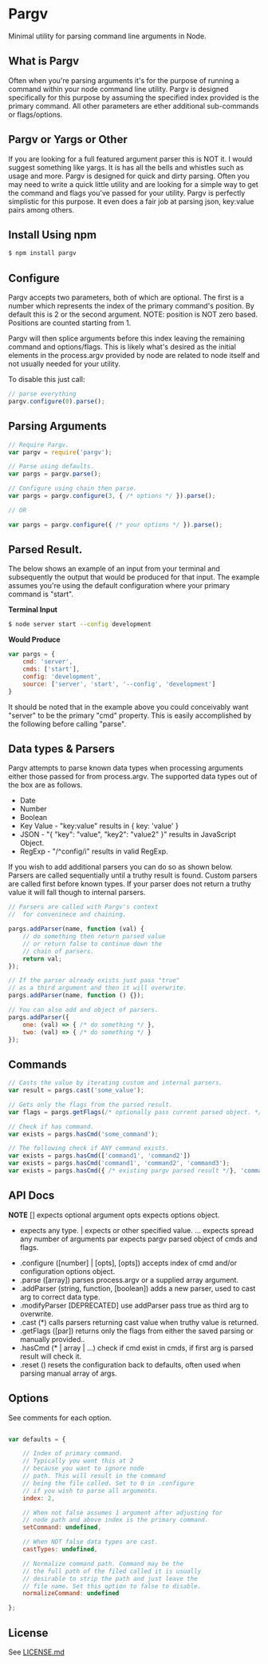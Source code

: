 # Pargv

Minimal utility for parsing command line arguments in Node.

## What is Pargv

Often when you're parsing arguments it's for the purpose
of running a command within your node command line utility.
Pargv is designed specifically for this purpose by assuming the specified
index provided is the primary command. All other parameters
are ether additional sub-commands or flags/options.

## Pargv or Yargs or Other
If you are looking for a full featured argument parser this is NOT it. I would suggest something like yargs. It is has all the bells and whistles such as usage and more. Pargv is designed for quick and dirty parsing. Often you may need to write a quick little utility and are looking for a simple way to get the command and flags you've passed for your utility. Pargv is perfectly simplistic for this purpose. It even does a fair job at parsing json, key:value pairs among others.

## Install Using npm

```sh
$ npm install pargv
```

## Configure

Pargv accepts two parameters, both of which are optional. The first is a number which represents the index of the primary command's position. By default this is 2 or the second argument. NOTE: position is NOT zero based. Positions are counted starting from 1.

Pargv will then splice arguments before this index leaving the remaining command and options/flags.
This is likely what's desired as the initial elements in the process.argv provided by node are related to node itself and not usually needed for your utility.

To disable this just call:

```js
// parse everything
pargv.configure(0).parse();
```

## Parsing Arguments

```js
// Require Pargv.
var pargv = require('pargv');

// Parse using defaults.
var pargs = pargv.parse();

// Configure using chain then parse.
var pargs = pargv.configure(3, { /* options */ }).parse();

// OR

var pargs = pargv.configure({ /* your options */ }).parse();
```

## Parsed Result.

The below shows an example of an input from your terminal and subsequently the output that would be produced for that input. The example assumes you're using the default configuration where your primary command is "start".

**Terminal Input**

```sh
$ node server start --config development
```

**Would Produce**

```js
var pargs = {
	cmd: 'server',
	cmds: ['start'],
	config: 'development',
	source: ['server', 'start', '--config', 'development']
}
```

It should be noted that in the example above you could conceivably want "server" to be the primary "cmd" property. This is easily accomplished by the following before calling "parse".

## Data types & Parsers

Pargv attempts to parse known data types when processing arguments either those passed for from process.argv. The supported data types out of the box are as follows.

- Date
- Number
- Boolean
- Key Value - "key:value" results in { key: 'value' }
- JSON - "{ "key": "value", "key2": "value2" }" results in JavaScript Object.
- RegExp - "/^config/i" results in valid RegExp.

If you wish to add additional parsers you can do so as shown below. Parsers are called sequentially until a truthy result is found. Custom parsers are called first before known types. If your parser does not return a truthy value it will fall though to internal parsers.

```js
// Parsers are called with Pargv's context
//  for conveninece and chaining.

pargs.addParser(name, function (val) {
	// do something then return parsed value
	// or return false to continue down the
	// chain of parsers.
	return val;
});

// If the parser already exists just pass "true"
// as a third argument and then it will overwrite.
pargs.addParser(name, function () {});

// You can also add and object of parsers.
pargs.addParser({
	one: (val) => { /* do something */ },
	two: (val) => { /* do something */ }
});
```
## Commands

```js
// Casts the value by iterating custom and internal parsers.
var result = pargs.cast('some_value');

// Gets only the flags from the parsed result.
var flags = pargs.getFlags(/* optionally pass current parsed object. */);

// Check if has command.
var exists = pargs.hasCmd('some_command');

// The following check if ANY command exists.
var exists = pargs.hasCmd(['command1', 'command2'])
var exists = pargs.hasCmd('command1', 'command2', 'command3');
var exists = pargs.hasCmd({ /* existing pargv parsed result */}, 'command1', 'command2', 'command3');

```

## API Docs

**NOTE**
[] 	 expects optional argument
opts expects options object.
* 	 expects any type.
| 	 expects or other specified value.
...	 expects spread any number of arguments
par	 expects pargv parsed object of cmds and flags.

- .configure 		([number] | [opts], [opts]) accepts index of cmd and/or configuration options object.
- .parse 				([array]) parses process.argv or a supplied array argument.
- .addParser		(string, function, [boolean]) adds a new parser, used to cast arg to correct data type.
- .modifyParser [DEPRECATED] use addParser pass true as third arg to overwrite.
- .cast 				(*) calls parsers returning cast value when truthy value is returned.
- .getFlags 		([par]) returns only the flags from either the saved parsing or manually provided..
- .hasCmd 			(* | array | ...) check if cmd exist in cmds, if first arg is parsed result will check it.
- .reset 				() resets the configuration back to defaults, often used when parsing manual array of args.

## Options

See comments for each option.

```js

var defaults = {

	// Index of primary command.
	// Typically you want this at 2
	// because you want to ignore node
	// path. This will result in the command
	// being the file called. Set to 0 in .configure
	// if you wish to parse all arguments.
	index: 2,

	// When not false assumes 1 argument after adjusting for
	// node path and above index is the primary command.
	setCommand: undefined,

	// When NOT false data types are cast.
	castTypes: undefined,

	// Normalize command path. Command may be the
	// the full path of the filed called it is usually
	// desirable to strip the path and just leave the
	// file name. Set this option to false to disable.
	normalizeCommand: undefined

};
```

## License

See [LICENSE.md](License.md)
